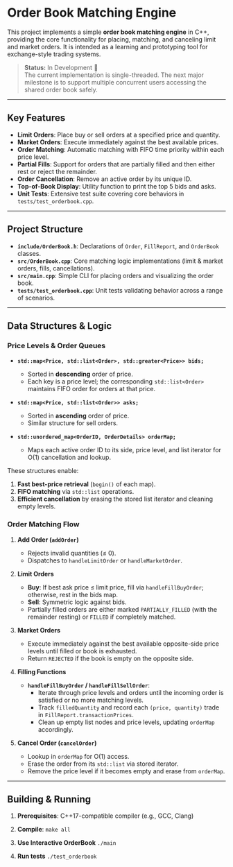 # Order Book Matching Engine

This project implements a simple **order book matching engine** in C++, providing the core functionality for placing, matching, and canceling limit and market orders. It is intended as a learning and prototyping tool for exchange-style trading systems.

> **Status:** In Development 🚧  
> The current implementation is single-threaded. The next major milestone is to support multiple concurrent users accessing the shared order book safely.

---

## Key Features

- **Limit Orders**: Place buy or sell orders at a specified price and quantity.  
- **Market Orders**: Execute immediately against the best available prices.  
- **Order Matching**: Automatic matching with FIFO time priority within each price level.  
- **Partial Fills**: Support for orders that are partially filled and then either rest or reject the remainder.  
- **Order Cancellation**: Remove an active order by its unique ID.  
- **Top-of-Book Display**: Utility function to print the top 5 bids and asks.  
- **Unit Tests**: Extensive test suite covering core behaviors in `tests/test_orderbook.cpp`.  

---

## Project Structure


- **`include/OrderBook.h`**: Declarations of `Order`, `FillReport`, and `OrderBook` classes.  
- **`src/OrderBook.cpp`**: Core matching logic implementations (limit & market orders, fills, cancellations).  
- **`src/main.cpp`**: Simple CLI for placing orders and visualizing the order book.  
- **`tests/test_orderbook.cpp`**: Unit tests validating behavior across a range of scenarios.  

---

## Data Structures & Logic

### Price Levels & Order Queues

- **`std::map<Price, std::list<Order>, std::greater<Price>> bids;`**  
  - Sorted in **descending** order of price.  
  - Each key is a price level; the corresponding `std::list<Order>` maintains FIFO order for orders at that price.  

- **`std::map<Price, std::list<Order>> asks;`**  
  - Sorted in **ascending** order of price.  
  - Similar structure for sell orders.  

- **`std::unordered_map<OrderID, OrderDetails> orderMap;`**  
  - Maps each active order ID to its side, price level, and list iterator for O(1) cancellation and lookup.  

These structures enable:  
1. **Fast best-price retrieval** (`begin()` of each map).  
2. **FIFO matching** via `std::list` operations.  
3. **Efficient cancellation** by erasing the stored list iterator and cleaning empty levels.  

### Order Matching Flow

1. **Add Order (`addOrder`)**  
   - Rejects invalid quantities (≤ 0).  
   - Dispatches to `handleLimitOrder` or `handleMarketOrder`.  

2. **Limit Orders**  
   - **Buy**: If best ask price ≤ limit price, fill via `handleFillBuyOrder`; otherwise, rest in the bids map.  
   - **Sell**: Symmetric logic against bids.  
   - Partially filled orders are either marked `PARTIALLY_FILLED` (with the remainder resting) or `FILLED` if completely matched.  

3. **Market Orders**  
   - Execute immediately against the best available opposite-side price levels until filled or book is exhausted.  
   - Return `REJECTED` if the book is empty on the opposite side.  

4. **Filling Functions**  
   - **`handleFillBuyOrder` / `handleFillSellOrder`**:  
     - Iterate through price levels and orders until the incoming order is satisfied or no more matching levels.  
     - Track `filledQuantity` and record each `(price, quantity)` trade in `FillReport.transactionPrices`.  
     - Clean up empty list nodes and price levels, updating `orderMap` accordingly.  

5. **Cancel Order (`cancelOrder`)**  
   - Lookup in `orderMap` for O(1) access.  
   - Erase the order from its `std::list` via stored iterator.  
   - Remove the price level if it becomes empty and erase from `orderMap`.  

---

## Building & Running

1. **Prerequisites**: C++17-compatible compiler (e.g., GCC, Clang)

2. **Compile**:
   ```make all```

3. **Use Interactive OrderBook**
   ```./main```

4. **Run tests**
   ```./test_orderbook```
